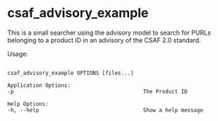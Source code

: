 # csaf_advisory_example

This is a small searcher using the advisory model to search for PURLs belonging to a product ID in an advisory of the CSAF 2.0 standard.

Usage:
```

csaf_advisory_example OPTIONS [files...]

Application Options:
-p                                         The Product ID

Help Options:
-h, --help                                 Show a help message

```
